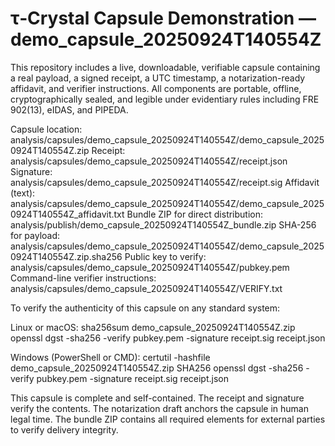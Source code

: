 # τ‑Crystal Capsule Demonstration — demo_capsule_20250924T140554Z

This repository includes a live, downloadable, verifiable capsule containing a real payload, a signed receipt, a UTC timestamp, a notarization-ready affidavit, and verifier instructions. All components are portable, offline, cryptographically sealed, and legible under evidentiary rules including FRE 902(13), eIDAS, and PIPEDA.

Capsule location: analysis/capsules/demo_capsule_20250924T140554Z/demo_capsule_20250924T140554Z.zip
Receipt: analysis/capsules/demo_capsule_20250924T140554Z/receipt.json
Signature: analysis/capsules/demo_capsule_20250924T140554Z/receipt.sig
Affidavit (text): analysis/capsules/demo_capsule_20250924T140554Z/demo_capsule_20250924T140554Z_affidavit.txt
Bundle ZIP for direct distribution: analysis/publish/demo_capsule_20250924T140554Z_bundle.zip
SHA-256 for payload: analysis/capsules/demo_capsule_20250924T140554Z/demo_capsule_20250924T140554Z.zip.sha256
Public key to verify: analysis/capsules/demo_capsule_20250924T140554Z/pubkey.pem
Command-line verifier instructions: analysis/capsules/demo_capsule_20250924T140554Z/VERIFY.txt

To verify the authenticity of this capsule on any standard system:

Linux or macOS:
    sha256sum demo_capsule_20250924T140554Z.zip
    openssl dgst -sha256 -verify pubkey.pem -signature receipt.sig receipt.json

Windows (PowerShell or CMD):
    certutil -hashfile demo_capsule_20250924T140554Z.zip SHA256
    openssl dgst -sha256 -verify pubkey.pem -signature receipt.sig receipt.json

This capsule is complete and self-contained. The receipt and signature verify the contents. The notarization draft anchors the capsule in human legal time. The bundle ZIP contains all required elements for external parties to verify delivery integrity.

